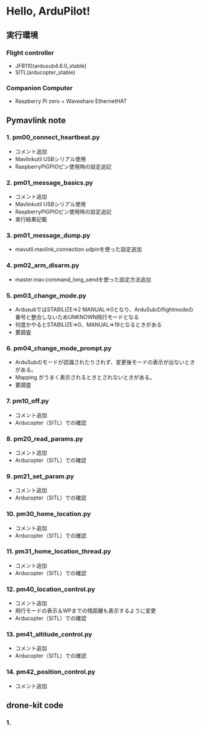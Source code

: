 # Hello, ArduPilot!


## 実行環境
### Flight controller
- JFB110(ardusub4.6.0_stable)
- SITL(arducopter_stable)
### Companion Computer
- Raspberry Pi zero + Waveshare EthernetHAT


## Pymavlink note 
### 1\. pm00_connect_heartbeat.py
- コメント追加
- Mavlinkutil USBシリアル使用
- RaspberryPiGPIOピン使用時の設定追記

### 2\. pm01_message_basics.py
- コメント追加
- Mavlinkutil USBシリアル使用
- RaspberryPiGPIOピン使用時の設定追記
- 実行結果記載

### 3\. pm01_message_dump.py
- mavutil.mavlink_connection udpinを使った設定追加

### 4\. pm02_arm_disarm.py
- master.mav.command_long_sendを使った設定方法追加

### 5\. pm03_change_mode.py
 
- ArdusubではSTABILIZE⇒2 MANUAL⇒0となり、ArduSubのflightmodeの番号と整合しないためUNKNOWN飛行モードとなる
- 何度かやるとSTABILIZE⇒0、MANUAL⇒19となるときがある
- 要調査

### 6\. pm04_change_mode_prompt.py
- ArduSubのモードが認識されたりされず、変更後モードの表示が出ないときがある。
- Mapping がうまく表示されるときとされないときがある。
- 要調査

### 7\. pm10_off.py
- コメント追加
- Arducopter（SITL）での確認

### 8\. pm20_read_params.py
- コメント追加
- Arducopter（SITL）での確認

### 9\. pm21_set_param.py
- コメント追加
- Arducopter（SITL）での確認

### 10\. pm30_home_location.py
- コメント追加
- Arducopter（SITL）での確認

### 11\. pm31_home_location_thread.py
- コメント追加
- Arducopter（SITL）での確認

### 12\. pm40_location_control.py
- コメント追加
- 飛行モードの表示＆WPまでの残距離も表示するように変更
- Arducopter（SITL）での確認

### 13\. pm41_altitude_control.py
- コメント追加
- Arducopter（SITL）での確認

### 14\. pm42_position_control.py
- コメント追加


## drone-kit code
### 1\.


